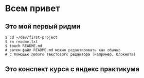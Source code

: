 # Всем привет
## Это мой первый ридми

```
$ cd ~/dev/first-project
$ rm readme.txt
$ touch README.md
# затем файл README.md можно редактировать как обычно
# с помощью любого текстового редактора (например, блокнота)
```

## Это конспект курса с яндекс практикума